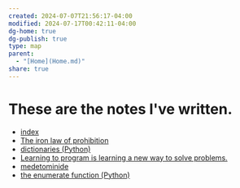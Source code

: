 ```yaml
---
created: 2024-07-07T21:56:17-04:00
modified: 2024-07-17T00:42:11-04:00
dg-home: true
dg-publish: true
type: map
parent:
  - "[Home](Home.md)"
share: true
---
```


# These are the **notes** I've written.
 
- [index](index.md)
- [The iron law of prohibition](./The%20iron%20law%20of%20prohibition.md)
- [dictionaries (Python)](./dictionaries%20(Python).md)
- [Learning to program is learning a new way to solve problems.](./Learning%20to%20program%20is%20learning%20a%20new%20way%20to%20solve%20problems..md)
- [medetominide](./medetominide.md)
- [the enumerate function (Python)](./the%20enumerate%20function%20(Python).md)

